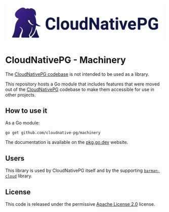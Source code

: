 [![CloudNativePG](./logo/cloudnativepg.png)](https://cloudnative-pg.io/)

# CloudNativePG - Machinery

The [CloudNativePG codebase](https://github.com/cloudnative-pg/cloudnative-pg)
is not intended to be used as a library.

This repository hosts a Go module that includes features that were moved out
of the [CloudNativePG](https://cloudnative-pg.io) codebase to make them
accessible for use in other projects.

## How to use it

As a Go module:

```
go get github.com/cloudnative-pg/machinery
```

The documentation is available on the
[pkg.go.dev](https://pkg.go.dev/github.com/cloudnative-pg/machinery) website.

## Users

This library is used by CloudNativePG itself and by the supporting
[`barman-cloud`](https://github.com/cloudnative-pg/barman-cloud) library.

## License

This code is released under the permissive [Apache License 2.0](./LICENSE) license.
